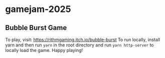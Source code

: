 # gamejam-2025

## Bubble Burst Game

To play, visit: https://rithmgaming.itch.io/bubble-burst
To run locally, install yarn and then run `yarn` in the root directory and run `yarn http-server` to locally load the game.
Happy playing!
